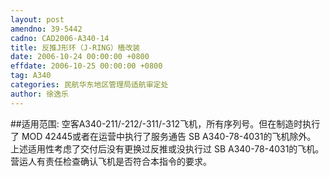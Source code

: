 ```yaml
---
layout: post
amendno: 39-5442
cadno: CAD2006-A340-14
title: 反推J形环（J-RING）樯改装
date: 2006-10-24 00:00:00 +0800
effdate: 2006-10-25 00:00:00 +0800
tag: A340
categories: 民航华东地区管理局适航审定处
author: 徐逸乐
---
```


##适用范围:
空客A340-211/-212/-311/-312飞机，所有序列号。但在制造时执行了 MOD 42445或者在运营中执行了服务通告 SB A340-78-4031的飞机除外。
上述适用性考虑了交付后没有更换过反推或没执行过 SB A340-78-4031的飞机。营运人有责任检查确认飞机是否符合本指令的要求。


